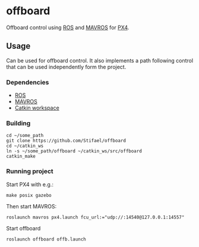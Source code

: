 # offboard

Offboard control using [ROS](http://www.ros.org) and [MAVROS](https://github.com/mavlink/mavros) for [PX4](https://github.com/PX4/Firmware).


## Usage

Can be used for offboard control. It also implements a path following control that can be used independently
form the project. 

### Dependencies

- [ROS](http://www.ros.org)
- [MAVROS](https://github.com/mavlink/mavros)
- [Catkin workspace](http://wiki.ros.org/catkin/Tutorials/create_a_workspace)

### Building

```
cd ~/some_path
git clone https://github.com/Stifael/offboard
cd ~/catkin_ws
ln -s ~/some_path/offboard ~/catkin_ws/src/offboard
catkin_make
```

### Running project

Start PX4 with e.g.:
```
make posix gazebo
```

Then start MAVROS:

```
roslaunch mavros px4.launch fcu_url:="udp://:14540@127.0.0.1:14557"
```

Start offboard 

```
roslaunch offboard offb.launch
```




